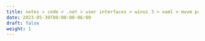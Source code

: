 ```yaml
---
title: notes > code > .net > user interfaces > winui 3 > xaml > mvvm pattern
date: 2023-05-30T00:00:00-06:00
draft: false
weight: 1
---
```

